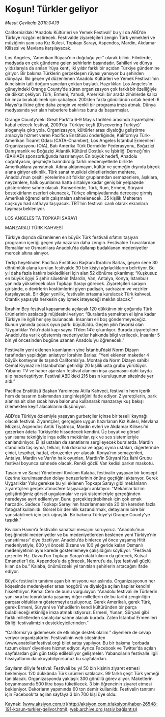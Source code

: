 # Koşun! Türkler geliyor

*Mesut Çevikalp 2010.04.19*

<font class="agenda2NewsSpot">
 California’daki ‘Anadolu Kültürleri ve Yemek Festivali’ bu yıl da ABD’de Türkiye rüzgârı estirecek. Festivalde ziyaretçileri zengin Türk yemekleri ve müziğinin yanı sıra Kız Kulesi, Topkapı Sarayı, Aspendos, Mardin, Akdamar Kilisesi ve Mevlana karşılayacak.
</font>
<font class="newsDetail">
 <p class="MsoNormal">
  Los Angeles, “Amerikan Rüyası’nın doğduğu yer” olarak bilinir. Filmlerde, medyada en çok gündeme gelen şehirlerin başındadır. Sahilleri ve dünya yıldızlarıyla da anılan ‘rüya kent’, iki yıldır farklı bir açıdan Türkiye gündemine giriyor. Bir bakıma Türklerin gerçekleşen rüyası yansıyor bu şehirden dünyaya. İlki geçen yıl düzenlenen ‘Anadolu Kültürleri ve Yemek Festivali’nin ikincisinin tatlı doğum sancıları çoktan başladı. Hazırlıkları Los Angeles’ın güneyindeki Orange County’de süren organizasyon çok farklı bir özelliğiyle de dikkat çekiyor: Türk, Ermeni, Yahudi, Amerikalı bir arada zihinlerde kalıcı bir imza bırakabilmek için çabalıyor. 200’den fazla gönüllünün ortak hedefi 6 Mayıs’ta ilkine göre daha zengin ve renkli bir programa imza atmak. Dünya medyasında yer alan haberlere bakılırsa bunu da başarmışlar.
 </p>
 <p class="MsoNormal">
  Orange County’deki Great Park’ta 6-9 Mayıs tarihleri arasında ziyaretçileri kabul edecek festival, 2009’da ‘Türkiye keşfi (Discovering Turkiye)’ sloganıyla çıktı yola. Organizasyon, kültürler arası diyaloğu geliştirme amacıyla hizmet veren Pacifica Enstitüsü önderliğinde, Kaliforniya Türk-Amerikan Ticaret Odası (CATA-Chamber), Los Angeles İstanbul Ermenileri Organizasyonu (OIA), Batı Amerika Türk Dernekler Federasyonu, Boğaziçi Danışmanlık ve Boğaziçi Atlantik Kültürel Dostluk ve İşbirliği Derneği’nin (BAKİAD) sponsorluğunda hazırlanıyor. En büyük hedefi, Anadolu coğrafyasını, geçmişte barındırdığı farklı medeniyetlerle birlikte Amerikalılara yansıtmak. Adına aldanmayın, kültür ve yemeğin dışında birçok alana giriyor etkinlik. Türk sanat musikisi dinletilerinden mehtere, Anadolu’nun çeşitli yörelerine ait folklor gruplarından semazenlere, âşıklara, neyzenlere, halk oyunlarına hatta sirtakiye kadar geniş bir yelpazede gösterimlere sahne olacak. Konserlerde, Türk, Rum, Ermeni, Süryani bestekârların eserleri okunacak, Türkçe olimpiyatlarında dereceye girmiş Amerikalı öğrencilerin çalışmaları sahnelenecek. 35 kişilik Mehteran coşkuyu had safhaya taşıyacak. TRT’nin festivali canlı olarak ekranlara taşıması bekleniyor.
 </p>
 <p class="MsoNormal">
  LOS ANGELES’TA TOPKAPI SARAYI
 </p>
 <p class="MsoNormal">
  MANZARALI TÜRK KAHVESİ
 </p>
 <p class="MsoNormal">
  Türkiye dışında düzenlenen en büyük Türk festivali sıfatını taşıyan programın içeriği geçen yıla nazaran daha zengin. Festivalde Truvalılardan Romalılar ve Osmanlılara Anadolu’da dallanıp budaklanan medeniyetler mercek altına alınıyor.
 </p>
 <p class="MsoNormal">
  Tertip heyetinden Pacifica Enstitüsü Başkanı İbrahim Barlas, geçen sene 30 dönümlük alana kurulan festivalde 30 bin kişiyi ağırladıklarını belirtiyor. Bu yıl daha fazla katılım bekledikleri için alan 52 dönüme çıkarılmış: “Kuşkusuz en büyük ilgiyi 5 şehir siluetinin (Mardin, Van, Antalya, Konya, İstanbul) yanında yükselecek olan Topkapı Sarayı görecek. Ziyaretçileri sarayın girişinde, o devirlerin kostümlerini giyen padişah, sadrazam ve vezirler karşılayacak. Bir diğer yenilik, festivalin ortasına kurulacak Türk kahvesi. Otantik yapısıyla herkesin çay içmek isteyeceği mekân olacak.”
 </p>
 <p class="MsoNormal">
  İbrahim Bey festival kapsamında açılacak 120 dükkânın bir çoğunda Türk ürünlerinin satılacağı müjdesini veriyor: “Buralarda yemekten el işine kadar Türkiye ile ilgili her şey bulunacak. İnsanları eli boş göndermeyeceğiz. Bunun yanında çocuk oyun parkı büyütüldü. Geçen yılın favorisi olan ‘Uygarlıklar Yolu’ndaki kapı sayısı 11’den 14’e çıkarılıyor. Burada ziyaretçilere Anadolu’da varlık göstermiş medeniyetler hakkında bilgi verilecek. İnsanlar 5 bin yıl öncesinden bugüne uzanan Anadolu’yu öğrenecek.”
 </p>
 <p class="MsoNormal">
  Festivalin yeni eklenen kısımlarının yine İstanbul’daki Norm Dizayn tarafından yapıldığını anlatıyor İbrahim Barlas: “Yeni eklenen maketler 4 büyük konteynır ile taşındı California’ya. Montajı da Norm Dizayn sahibi Cemal Kıymaz ile İstanbul’dan getirdiği 20 kişilik usta grubu yürütüyor. Yabancı TV ve haber ajansları festival alanının inşa
  <span>
  </span>
  aşamasını dahi kayda alıp haberleştiriyor. Festival ABD’deki 215 basın kuruluşunun sitesinde yer aldı.”
 </p>
 <p class="MsoNormal">
  Pacifica Enstitüsü Başkan Yardımcısı Atilla Kahveci, festivalin hem içerik hem de tasarım bakımından zenginleştiğini ifade ediyor. Ziyaretçilerin, park alanına
  <span>
  </span>
  ait olan sıcak hava balonunu kullanarak manzarayı kuş bakışı izlemekten keyif alacaklarını düşünüyor.
 </p>
 <p class="MsoNormal">
  ABD’de Türkiye özlemiyle yaşayan gurbetçiler içinse bir teselli kaynağı olacak festival. Ziyaretçiler, gerçeğine uygun hazırlanan Kız Kulesi, Mevlana Müzesi, Aspendos Antik Tiyatrosu, Mardin evleri ve Akdamar Kilisesi’ni gezerken âdeta Türkiye’de hissedecek kendini. Üç boyut ve görsel yanılsama tekniğiyle inşa edilen mekânlar, ışık ve ses sistemleriyle canlandırılıyor. El işi ustaları da sanatlarını sergileyecek buralarda. Mardin standında taş oyma, telkari, halı dokuma ve ağaç oyma ustaları, diğerlerinde çinici, tespihçi, hattat, ebruzenler yer alacak. Konya’nın semazenleri, Antalya, Mardin ve Van’ın halk oyunları, Mardin’in Süryani Kız İlahi Grubu festival boyunca sahnede olacak. Renkli gözlü Van kedisi parkın maskotu.
 </p>
 <p class="MsoNormal">
  Tasarım ve Sanat Yönetmeni Kıvılcım Kalaba, festivalin yaşayan bir konsept üzerine kurulmasından dolayı benzerlerinin önüne geçtiğini aktarıyor. Gerek Uygarlıklar Yolu gerekse bu yıl eklenen Topkapı Sarayı gibi mekânların ziyaretçileri gerçek atmosfere taşıyacağını anlatıyor: “Mekânlar bizim geliştirdiğimiz görsel uygulamalar ve ışık sistemleriyle gerçeğinden neredeyse ayırt edilemiyor. Bunu gerçekleştirebilmek için çok emek harcadık. Sadece Topkapı Sarayı’nın hazırlanmasında 20 bin kareden fazla fotoğraf kullanıldı. Görsel bir derinlik kazandırmak, detaylarını bire bir yansıtabilmek için çok uğraştık. Bir bakıma Türkiye’yi Orange County’ye taşıdık.”
 </p>
 <p class="MsoNormal">
  Kıvılcım Hanım’a festivalin sanatsal mesajını soruyoruz. “Anadolu’nun beşiğindeki medeniyetler ve bu medeniyetlerden beslenen yeni Türkiye’nin yansıtılması” diye özetliyor. Anadolu’da binlerce yıl önce yaşamış Hitit medeniyetiyle, 600 yıl önceki Bizans ve 100 yıl geride kalan Osmanlı medeniyetinin aynı karede gösterilemeye çalışıldığını söylüyor: “Festivali gezenler Hz. Davud’un Topkapı Sarayı’ndaki kılıcını da görecek, Kutsal Emanetler’i de. Aspendos’u da görecek, Nemrut’u da. İşte festivali güçlü kılan da bu.” Kalaba, önümüzdeki yıl tanıtılan şehirlerin artacağını ifade ediyor.
  <span>
  </span>
 </p>
 <p class="MsoNormal">
  Büyük festivalin tanıtımı aşan bir misyonu var aslında. Organizasyonun her köşesinde medeniyetler arası hoşgörü ve diyaloğa açılan kapılar kendini hissettiriyor. Kemal Cem de bunu vurguluyor:
  <span>
  </span>
  “Anadolu festivali ile Türklerin yanı sıra bu topraklarda yaşamış diğer milletlerin de bu tarihî zenginliğin parçası olduklarını göstermeyi arzuluyoruz. Gerek Amerikalı, gerek Türk, gerek Ermeni, Süryani ve Yahudilerin kendi kültüründen bir parça bulabileceği etkinliğe imza atmak istiyoruz. Ermeni, Yunan, Süryani gibi farklı milletlerden sanatçılar sahne alacak burada. Zaten İstanbul Ermenileri Birliği festivalimizin destekleyicilerinden.”
 </p>
 <p class="MsoNormal">
  “California’ya gidemesek de etkinliğe destek olalım.” diyenlere de cevap veriyor organizatörler. Festivalinin web sitesinden (www.anatolianfestival.org) bilet satışı yapılıyor. Bu bir bakıma ‘çorbada tuzum olsun’ diyenlere hizmet ediyor. Ayrıca Facebook ve Twitter’da açılan sayfalardan gün gün takip edilebiliyor gelişmeler. Yabancıların festivalle ilgili hissiyatlarını da okuyabiliyorsunuz bu sayfalardan.
 </p>
 <p class="MsoNormal">
  <span>
  </span>
 </p>
 <p class="MsoNormal">
  Sayıların diliyle festival:
  <span>
  </span>
  Festivali bu yıl 50 bin kişinin ziyaret etmesi bekleniyor.
  <span>
  </span>
  120 dükkânda Türk ürünleri satılacak.
  <span>
  </span>
  99 farklı çeşit Türk yemeği tanıtılacak.
  <span>
  </span>
  Organizasyonda yaklaşık 300 gönüllü görev alıyor.
  <span>
  </span>
  Maketlerin boyanmasında 500 litre boya tüketilecek.
  <span>
  </span>
  3 bin öğrencinin ziyaret etmesi bekleniyor.
  <span>
  </span>
  Dekorların yapımında 60 ton demir kullanıldı.
  <span>
  </span>
  Festivalin tanıtımı için Facebook’ta açılan sayfaya 3 bin 700 kişi üye oldu.
 </p>
</font>

Kaynak: [www.aksiyon.com.tr](http://aksiyon.com.tr/aksiyon/haber-26548-191-kosun-turkler-geliyor.html), [web.archive.org (arşiv bağlantısı)](http://web.archive.org/web/20101120030640/http://aksiyon.com.tr/aksiyon/haber-26548-191-kosun-turkler-geliyor.html)
